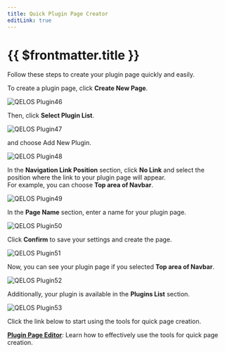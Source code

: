 ```yaml
---
title: Quick Plugin Page Creator
editLink: true
---
```


# {{ $frontmatter.title }}

Follow these steps to create your plugin page quickly and easily.

To create a plugin page, click **Create New Page**.

![QELOS Plugin46](/plugin/plugin46.png)

Then, click **Select Plugin List**.

![QELOS Plugin47](/plugin/plugin47.png)

and choose Add New Plugin.

![QELOS Plugin48](/plugin/plugin48.png)

In the **Navigation Link Position** section, click **No Link** and select the position where the link to your plugin page will appear.  
For example, you can choose **Top area of Navbar**.

![QELOS Plugin49](/plugin/plugin49.png)

In the **Page Name** section, enter a name for your plugin page.

![QELOS Plugin50](/plugin/plugin50.png)

Click **Confirm** to save your settings and create the page.

![QELOS Plugin51](/plugin/plugin51.png)

Now, you can see your plugin page if you selected **Top area of Navbar**.

![QELOS Plugin52](/plugin/plugin52.png)

Additionally, your plugin is available in the **Plugins List** section.

![QELOS Plugin53](/plugin/plugin53.png)

Click the link below to start using the tools for quick page creation.

**[Plugin Page Editor](./plugin-page-editor.md)**: Learn how to effectively use the tools for quick page creation.
